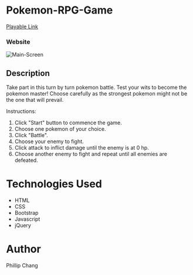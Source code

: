 # Pokemon-RPG-Game

[Playable Link](https://phillipchang.github.io/Pokemon-RPG-Game/)

### Website
![Main-Screen](assets/images/website.gif)

## Description

Take part in this turn by turn pokemon battle. Test your wits to become the pokemon master! Choose carefully as the strongest pokemon might not be the one that will prevail. 

Instructions: 

1. Click "Start" button to commence the game.
2. Choose one pokemon of your choice.
3. Click "Battle".
4. Choose your enemy to fight.
5. Click attack to inflict damage until the enemy is at 0 hp.
6. Choose another enemy to fight and repeat until all enemies are defeated.


# Technologies Used

* HTML
* CSS
* Bootstrap
* Javascript
* jQuery

# Author

Phillip Chang


